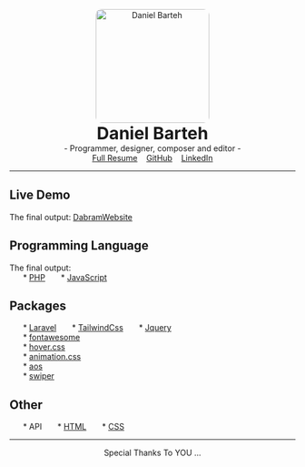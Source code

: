 <p align="center">
    <a href="https://dabram.ir/resume" target="_blank"><img style="border-radius: 10px" src="https://dabram.ir/file/image/resume/DanielBarteh-Resume.png" height="200" alt="Daniel Barteh"></a>
    <br>
    <strong style="font-size: 30px;">Daniel Barteh</strong>
    <br>
    - Programmer, designer, composer and editor -
    <br>
    <a href="https://dabram.ir/resume">Full Resume</a>
    &nbsp;&nbsp;
    <a href="https://github.com/DanielBarteh">GitHub</a>
    &nbsp;&nbsp;
    <a href="https://linkedin.com/in/DanielBarteh">LinkedIn</a>
</p>
<hr>

## Live Demo
The final output:
<a href="https://dabram.ir">DabramWebsite</a>

## Programming Language
The final output: <br>
&nbsp;&nbsp;&nbsp;&nbsp;&nbsp;&nbsp;* <a href="https://www.php.net/">PHP</a>
&nbsp;&nbsp;&nbsp;&nbsp;&nbsp;&nbsp;* <a href="https://www.javascript.com/">JavaScript</a>

## Packages
&nbsp;&nbsp;&nbsp;&nbsp;&nbsp;&nbsp;* <a href="https://www.laravel.com/">Laravel</a>
&nbsp;&nbsp;&nbsp;&nbsp;&nbsp;&nbsp;* <a href="https://tailwindcss.com/">TailwindCss</a>
&nbsp;&nbsp;&nbsp;&nbsp;&nbsp;&nbsp;* <a href="https://jquery.com/">Jquery</a><br>
&nbsp;&nbsp;&nbsp;&nbsp;&nbsp;&nbsp;* <a href="https://fontawesome.com/">fontawesome</a><br>
&nbsp;&nbsp;&nbsp;&nbsp;&nbsp;&nbsp;* <a href="https://ianlunn.github.io/Hover/">hover.css</a><br>
&nbsp;&nbsp;&nbsp;&nbsp;&nbsp;&nbsp;* <a href="https://animate.style/">animation.css</a><br>
&nbsp;&nbsp;&nbsp;&nbsp;&nbsp;&nbsp;* <a href="https://michalsnik.github.io/aos/">aos</a><br>
&nbsp;&nbsp;&nbsp;&nbsp;&nbsp;&nbsp;* <a href="swiper">swiper</a><br>

## Other
&nbsp;&nbsp;&nbsp;&nbsp;&nbsp;&nbsp;* API
&nbsp;&nbsp;&nbsp;&nbsp;&nbsp;&nbsp;* <a href="https://www.w3schools.com/html/">HTML</a>
&nbsp;&nbsp;&nbsp;&nbsp;&nbsp;&nbsp;* <a href="https://www.w3schools.com/css/default.asp">CSS</a>

<hr>
<p align="center">
    Special Thanks To YOU ...
</p>